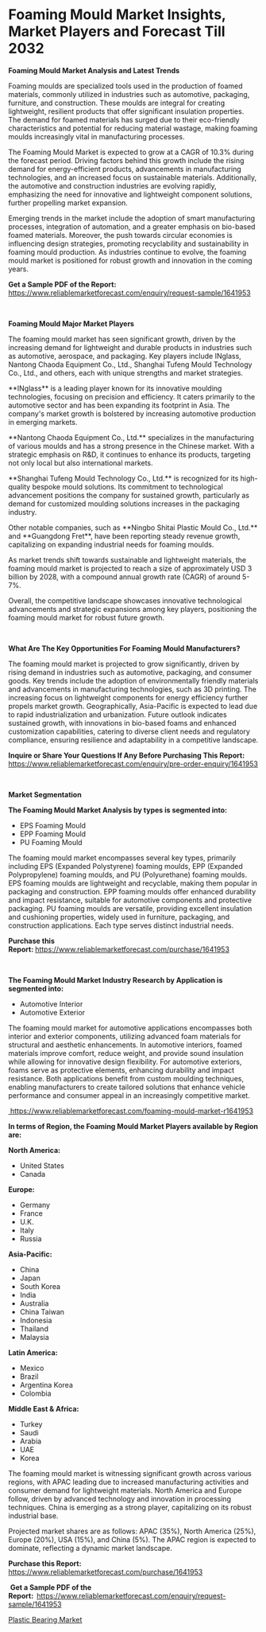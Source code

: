 <p><h1>Foaming Mould Market Insights, Market Players and Forecast Till 2032</h1></p><p><strong>Foaming Mould Market Analysis and Latest Trends</strong></p>
<p><p>Foaming moulds are specialized tools used in the production of foamed materials, commonly utilized in industries such as automotive, packaging, furniture, and construction. These moulds are integral for creating lightweight, resilient products that offer significant insulation properties. The demand for foamed materials has surged due to their eco-friendly characteristics and potential for reducing material wastage, making foaming moulds increasingly vital in manufacturing processes.</p><p>The Foaming Mould Market is expected to grow at a CAGR of 10.3% during the forecast period. Driving factors behind this growth include the rising demand for energy-efficient products, advancements in manufacturing technologies, and an increased focus on sustainable materials. Additionally, the automotive and construction industries are evolving rapidly, emphasizing the need for innovative and lightweight component solutions, further propelling market expansion.</p><p>Emerging trends in the market include the adoption of smart manufacturing processes, integration of automation, and a greater emphasis on bio-based foamed materials. Moreover, the push towards circular economies is influencing design strategies, promoting recyclability and sustainability in foaming mould production. As industries continue to evolve, the foaming mould market is positioned for robust growth and innovation in the coming years.</p></p>
<p><strong>Get a Sample PDF of the Report:&nbsp;</strong> <a href="https://www.reliablemarketforecast.com/enquiry/request-sample/1641953?utm_campaign=2875&utm_medium=2&utm_source=Github&utm_content=ia&utm_term=11042025&utm_id=foaming-mould">https://www.reliablemarketforecast.com/enquiry/request-sample/1641953</a></p>
<p>&nbsp;</p>
<p><strong>Foaming Mould Major Market Players</strong></p>
<p><p>The foaming mould market has seen significant growth, driven by the increasing demand for lightweight and durable products in industries such as automotive, aerospace, and packaging. Key players include INglass, Nantong Chaoda Equipment Co., Ltd., Shanghai Tufeng Mould Technology Co., Ltd., and others, each with unique strengths and market strategies.</p><p>**INglass** is a leading player known for its innovative moulding technologies, focusing on precision and efficiency. It caters primarily to the automotive sector and has been expanding its footprint in Asia. The company's market growth is bolstered by increasing automotive production in emerging markets.</p><p>**Nantong Chaoda Equipment Co., Ltd.** specializes in the manufacturing of various moulds and has a strong presence in the Chinese market. With a strategic emphasis on R&D, it continues to enhance its products, targeting not only local but also international markets. </p><p>**Shanghai Tufeng Mould Technology Co., Ltd.** is recognized for its high-quality bespoke mould solutions. Its commitment to technological advancement positions the company for sustained growth, particularly as demand for customized moulding solutions increases in the packaging industry.</p><p>Other notable companies, such as **Ningbo Shitai Plastic Mould Co., Ltd.** and **Guangdong Fret**, have been reporting steady revenue growth, capitalizing on expanding industrial needs for foaming moulds. </p><p>As market trends shift towards sustainable and lightweight materials, the foaming mould market is projected to reach a size of approximately USD 3 billion by 2028, with a compound annual growth rate (CAGR) of around 5-7%. </p><p>Overall, the competitive landscape showcases innovative technological advancements and strategic expansions among key players, positioning the foaming mould market for robust future growth.</p></p>
<p>&nbsp;</p>
<p><strong>What Are The Key Opportunities For Foaming Mould Manufacturers?</strong></p>
<p><p>The foaming mould market is projected to grow significantly, driven by rising demand in industries such as automotive, packaging, and consumer goods. Key trends include the adoption of environmentally friendly materials and advancements in manufacturing technologies, such as 3D printing. The increasing focus on lightweight components for energy efficiency further propels market growth. Geographically, Asia-Pacific is expected to lead due to rapid industrialization and urbanization. Future outlook indicates sustained growth, with innovations in bio-based foams and enhanced customization capabilities, catering to diverse client needs and regulatory compliance, ensuring resilience and adaptability in a competitive landscape.</p></p>
<p><strong>Inquire or Share Your Questions If Any Before Purchasing This Report:</strong> <a href="https://www.reliablemarketforecast.com/enquiry/pre-order-enquiry/1641953?utm_campaign=2875&utm_medium=2&utm_source=Github&utm_content=ia&utm_term=11042025&utm_id=foaming-mould">https://www.reliablemarketforecast.com/enquiry/pre-order-enquiry/1641953</a></p>
<p>&nbsp;</p>
<p><strong>Market Segmentation</strong></p>
<p><strong>The Foaming Mould Market Analysis by types is segmented into:</strong></p>
<p><ul><li>EPS Foaming Mould</li><li>EPP Foaming Mould</li><li>PU Foaming Mould</li></ul></p>
<p><p>The foaming mould market encompasses several key types, primarily including EPS (Expanded Polystyrene) foaming moulds, EPP (Expanded Polypropylene) foaming moulds, and PU (Polyurethane) foaming moulds. EPS foaming moulds are lightweight and recyclable, making them popular in packaging and construction. EPP foaming moulds offer enhanced durability and impact resistance, suitable for automotive components and protective packaging. PU foaming moulds are versatile, providing excellent insulation and cushioning properties, widely used in furniture, packaging, and construction applications. Each type serves distinct industrial needs.</p></p>
<p><strong>Purchase this Report:&nbsp;</strong><a href="https://www.reliablemarketforecast.com/purchase/1641953?utm_campaign=2875&utm_medium=2&utm_source=Github&utm_content=ia&utm_term=11042025&utm_id=foaming-mould">https://www.reliablemarketforecast.com/purchase/1641953</a></p>
<p>&nbsp;</p>
<p><strong>The Foaming Mould Market Industry Research by Application is segmented into:</strong></p>
<p><ul><li>Automotive Interior</li><li>Automotive Exterior</li></ul></p>
<p><p>The foaming mould market for automotive applications encompasses both interior and exterior components, utilizing advanced foam materials for structural and aesthetic enhancements. In automotive interiors, foamed materials improve comfort, reduce weight, and provide sound insulation while allowing for innovative design flexibility. For automotive exteriors, foams serve as protective elements, enhancing durability and impact resistance. Both applications benefit from custom moulding techniques, enabling manufacturers to create tailored solutions that enhance vehicle performance and consumer appeal in an increasingly competitive market.</p></p>
<p><a href="https://www.reliablemarketforecast.com/foaming-mould-market-r1641953?utm_campaign=2875&utm_medium=2&utm_source=Github&utm_content=ia&utm_term=11042025&utm_id=foaming-mould">&nbsp;https://www.reliablemarketforecast.com/foaming-mould-market-r1641953</a></p>
<p><strong>In terms of Region, the Foaming Mould Market Players available by Region are:</strong></p>
<p>
    <p> <strong> North America: </strong>
        <ul>
            <li>United States</li>
            <li>Canada</li>
        </ul>
        </p> 
    <p> <strong> Europe: </strong>
        <ul>
            <li>Germany</li>
            <li>France</li>
            <li>U.K.</li>
            <li>Italy</li>
            <li>Russia</li>
        </ul>
        </p> 
    <p> <strong> Asia-Pacific: </strong>
        <ul>
            <li>China</li>
            <li>Japan</li>
            <li>South Korea</li>
            <li>India</li>
            <li>Australia</li>
            <li>China Taiwan</li>
            <li>Indonesia</li>
            <li>Thailand</li>
            <li>Malaysia</li>
        </ul>
        </p> 
    <p> <strong> Latin America: </strong>
        <ul>
            <li>Mexico</li>
            <li>Brazil</li>
            <li>Argentina Korea</li>
            <li>Colombia</li>
        </ul>
        </p> 
    <p> <strong> Middle East & Africa: </strong>
        <ul>
            <li>Turkey</li>
            <li>Saudi</li>
            <li>Arabia</li>
            <li>UAE</li>
            <li>Korea</li>
        </ul>
    </p>
    </p>
<p><p>The foaming mould market is witnessing significant growth across various regions, with APAC leading due to increased manufacturing activities and consumer demand for lightweight materials. North America and Europe follow, driven by advanced technology and innovation in processing techniques. China is emerging as a strong player, capitalizing on its robust industrial base. </p><p>Projected market shares are as follows: APAC (35%), North America (25%), Europe (20%), USA (15%), and China (5%). The APAC region is expected to dominate, reflecting a dynamic market landscape.</p></p>
<p><strong>Purchase this Report: </strong><a href="https://www.reliablemarketforecast.com/purchase/1641953?utm_campaign=2875&utm_medium=2&utm_source=Github&utm_content=ia&utm_term=11042025&utm_id=foaming-mould">https://www.reliablemarketforecast.com/purchase/1641953</a></p>
<p>&nbsp;<strong>Get a Sample PDF of the Report:&nbsp;&nbsp;</strong><a href="https://www.reliablemarketforecast.com/enquiry/request-sample/1641953?utm_campaign=2875&utm_medium=2&utm_source=Github&utm_content=ia&utm_term=11042025&utm_id=foaming-mould">https://www.reliablemarketforecast.com/enquiry/request-sample/1641953</a></p>
<p><strong></strong></p>
<p><p><a href="https://github.com/semiensamuel72378/Market-Research-Report-List-1/blob/main/plastic-bearing-market.md?utm_campaign=2875&utm_medium=2&utm_source=Github&utm_content=ia&utm_term=11042025&utm_id=foaming-mould">Plastic Bearing Market</a></p></p>